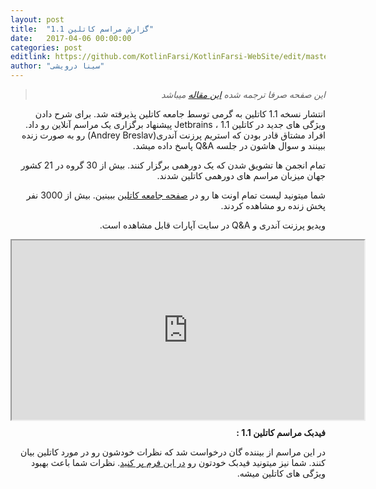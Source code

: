 ```yaml
---
layout: post
title:  "گزارش مراسم کاتلین 1.1"
date:   2017-04-06 00:00:00
categories: post
editlink: https://github.com/KotlinFarsi/KotlinFarsi-WebSite/edit/master/_post/2017-4-6-kotlin-1-1-event-report/2017-4-6-kotlin-1-1-event-report.md
author: "سینا درویشی"
---
```

<div dir="rtl" markdown="1">

> *این صفحه صرفا ترجمه شده [این مقاله](https://blog.jetbrains.com/kotlin/2017/04/kotlin-1-1-event-report/) میباشد* 

انتشار نسخه 1.1 کاتلین به گرمی توسط جامعه کاتلین پذیرفته شد. برای شرح دادن ویژگی های جدید در کاتلین 1.1 ، Jetbrains پیشنهاد برگزاری یک مراسم آنلاین رو داد. افراد مشتاق قادر بودن که استریم پرزنت آندری(Andrey Breslav) رو به صورت زنده ببینند و سوال هاشون در جلسه Q&A پاسخ داده میشد.

تمام انجمن ها تشویق شدن که یک دورهمی برگزار کنند. بیش از 30 گروه در 21 کشور جهان میزبان مراسم های دورهمی کاتلین شدند.

شما میتونید لیست تمام اونت ها رو در [صفحه جامعه کاتلین](http://kotlinlang.org/community/talks.html?time=kotlin) ببینین. بیش از 3000 نفر پخش زنده رو مشاهده کردند.

ویدیو پرزنت آندری و Q&A در سایت آپارات قابل مشاهده است.

</div>

<style>.h_iframe-aparat_embed_frame{position:relative;}.h_iframe-aparat_embed_frame .ratio{display:block;width:100%;height:auto;}.h_iframe-aparat_embed_frame iframe{position:absolute;top:0;left:0;width: calc(100% + 60px);height:100%;}</style><div class="h_iframe-aparat_embed_frame"><span style="display: block;padding-top: 57%"></span><iframe src="https://www.aparat.com/video/video/embed/videohash/loSRB/vt/frame" allowFullScreen="true" webkitallowfullscreen="true" mozallowfullscreen="true"></iframe></div>

<div dir="rtl" markdown="1">


**فیدبک مراسم کاتلین 1.1 :**

در این مراسم از بیننده گان درخواست شد که نظرات خودشون رو در مورد کاتلین
بیان کنند. شما نیز میتونید فیدبک خودتون رو [در این فرم پر کنید](https://docs.google.com/forms/d/e/1FAIpQLSdgKsJzwc1ToAusi-xpEiiE1O4t3HA5xjlbZXDU5Mg0i3qvNg/viewform). نظرات شما باعث بهبود ویژگی های کاتلین میشه.

</div>
